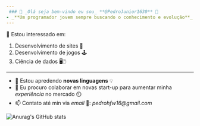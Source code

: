 ```yaml
---
 ### 👋 _Olá seja bem-vindo eu sou_ **@PedroJunior1630** 🙂
- _**Um programador jovem sempre buscando o conhecimento e evolução**_
---
```

👀 Estou interessado em:
  1. Desenvolvimento de sites 🚀
  2. Desenvolvimento de jogos 🕹️
  3. Ciência de dados 🖥️🖱️
---
- 🌱 Estou apredendo **novas linguagens** 💡
- 💞️ Eu procuro colaborar em novas start-up para aumentar minha *experiência* no mercado ⏲️
- 📫 Contato até min via *email* 📧:  _pedrohfw16@gmail.com_

<!---
PedroJunior1630/PedroJunior1630 is a ✨ special ✨ repository because its `README.md` (this file) appears on your GitHub profile.
You can click the Preview link to take a look at your changes.
--->
![Anurag's GitHub stats](https://github-readme-stats.vercel.app/api?username=pedrojunior&theme=dark&show_icons=true)
